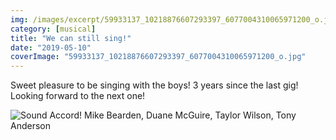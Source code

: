 ```yaml
---
img: /images/excerpt/59933137_10218876607293397_6077004310065971200_o.jpg "Sound Accord!   Mike Bearden, Duane McGuire, Taylor Wilson, Tony Anderson"
category: [musical]
title: "We can still sing!"
date: "2019-05-10"
coverImage: "59933137_10218876607293397_6077004310065971200_o.jpg"
---
```


Sweet pleasure to be singing with the boys! 3 years since the last gig! Looking forward to the next one!

![Sound Accord!   Mike Bearden, Duane McGuire, Taylor Wilson, Tony Anderson](/images/59933137_10218876607293397_6077004310065971200_o.jpg "Sound Accord!   Mike Bearden, Duane McGuire, Taylor Wilson, Tony Anderson")
